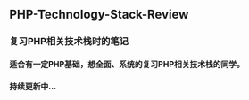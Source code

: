 ## PHP-Technology-Stack-Review

### 复习PHP相关技术栈时的笔记

#### 适合有一定PHP基础，想全面、系统的复习PHP相关技术栈的同学。

#### 持续更新中... 